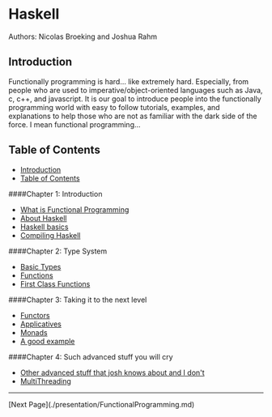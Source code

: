 Haskell
=======

Authors: Nicolas Broeking and Joshua Rahm


Introduction
------------

Functionally programming is hard... like extremely hard. Especially, from people who are used to imperative/object-oriented languages such as Java, c, c++, and javascript. It is our goal to introduce people into the functionally programming world with easy to follow tutorials, examples, and explanations to help those who are not as familiar with the dark side of the force. I mean functional programming… 

Table of Contents
-----------------

* [Introduction](./README.md#introduction)  
* [Table of Contents](./README.md#table-of-contents)  

####Chapter 1: Introduction
* [What is Functional Programming](./presentation/FunctionalProgramming.md)
* [About Haskell](./presentation/AboutHaskell.md)  
* [Haskell basics](./presentation/BasicHaskell.md)  
* [Compiling Haskell](./presentation/CompilingHaskell.md)  
	
####Chapter 2: Type System
* [Basic Types](./presentation/BasicTypes.md)
* [Functions](./presentation/BasicTypes.md)
* [First Class Functions](./presentation/FirstClassFunctions.md)

####Chapter 3: Taking it to the next level
* [Functors](./presentation/Functors.md)
* [Applicatives](./presentation/Applicatives.md)
* [Monads](./presentation/Monands.md)
* [A good example](./presentation/whatever.md)  

####Chapter 4: Such advanced stuff you will cry
* [Other advanced stuff that josh knows about and I don't](./presentation/stuff)  
* [MultiThreading](./presentation/MultiThreading.md)  


<!---
At the bottom of every page we need a next and previous button 
-->

<hr>
[Next Page](./presentation/FunctionalProgramming.md)
